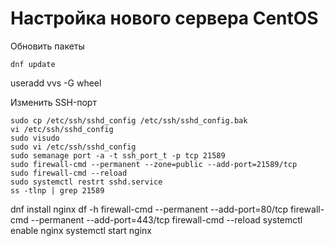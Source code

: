 # Настройка нового сервера CentOS

Обновить пакеты
```
dnf update
```

useradd vvs -G wheel

Изменить SSH-порт
```
sudo cp /etc/ssh/sshd_config /etc/ssh/sshd_config.bak
vi /etc/ssh/sshd_config
sudo visudo
sudo vi /etc/ssh/sshd_config
sudo semanage port -a -t ssh_port_t -p tcp 21589
sudo firewall-cmd --permanent --zone=public --add-port=21589/tcp
sudo firewall-cmd --reload
sudo systemctl restrt sshd.service
ss -tlnp | grep 21589
```

dnf install nginx
df -h
firewall-cmd --permanent --add-port=80/tcp
firewall-cmd --permanent --add-port=443/tcp
firewall-cmd --reload
systemctl enable nginx
systemctl start nginx
